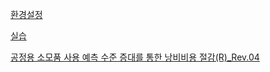 [환경설정](https://gist.github.com/heuiy/776e17061a60664c0e79182304c4bfdc)

[실습](https://github.com/heuiy/CoP_finished/blob/main/data/211014.r)

[공정용 소모품 사용 예측 수준 증대를 통한 낭비비용 절감(R)_Rev.04](https://colab.research.google.com/drive/1umZFAmcg2K_8OwsA_NHgMhGIKUORIizu?usp=sharing)

